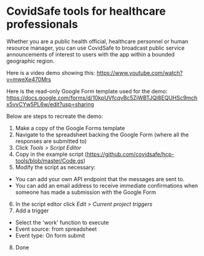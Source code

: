 # CovidSafe tools for healthcare professionals

Whether you are a public health official, healthcare personnel or human resource manager, you can use CovidSafe to broadcast public service announcements of interest to users with the app within a bounded geographic region.

Here is a video demo showing this:
https://www.youtube.com/watch?v=mweXe470Mrs

Here is the read-only Google Form template used for the demo:
https://docs.google.com/forms/d/10kpUVfcqvBc5ZjWBTJQI8EQUHSc9mchx5vvCYw5PL6w/edit?usp=sharing

Below are steps to recreate the demo:
1. Make a copy of the Google Forms template
2. Navigate to the spreadsheet backing the Google Form (where all the responses are submitted to)
3. Click *Tools > Script Editor*
4. Copy in the example script (https://github.com/covidsafe/hcp-tools/blob/master/Code.gs)
5. Modify the script as necessary:<br/>
- You can add your own API endpoint that the messages are sent to.
- You can add an email address to receive immediate confirmations when someone has made a submission with the Google Form
6. In the script editor click *Edit > Current project triggers*
7. Add a trigger
- Select the 'work' function to execute
- Event source: from spreadsheet
- Event type: On form submit
8. Done
